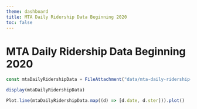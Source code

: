 ```yaml
---
theme: dashboard
title: MTA Daily Ridership Data Beginning 2020
toc: false
---
```


# MTA Daily Ridership Data Beginning 2020

<!-- Load and transform the data -->

```js
const mtaDailyRidershipData = FileAttachment("data/mta-daily-ridership-data-beginning-2020.json").json();
```

```js
display(mtaDailyRidershipData)
```

```js
Plot.line(mtaDailyRidershipData.map((d) => [d.date, d.ster])).plot()
```

